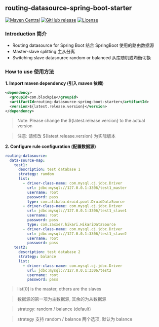 ## routing-datasource-spring-boot-starter

[![Maven Central](https://maven-badges.herokuapp.com/maven-central/com.blockpie/routing-datasource-spring-boot-starter/badge.svg)](https://search.maven.org/artifact/com.blockpie/routing-datasource-spring-boot-starter/)
[![GitHub release](https://img.shields.io/github/release/blockpie/routing-datasource-spring-boot-starter.svg)](https://github.com/blockpie/routing-datasource-spring-boot-starter/releases)
[![License](https://img.shields.io/badge/license-Apache%202-4EB1BA.svg)](https://www.apache.org/licenses/LICENSE-2.0.html)

### Introduction 简介

- Routing datasource for Spring Boot 结合 SpringBoot 使用的路由数据源
- Master-slave splitting 主从分离
- Switching slave datasource random or balanced 从库随机或均衡切换

### How to use 使用方法

**1. Import maven dependency (引入 maven 依赖)**

```xml
<dependency>
  <groupId>com.blockpie</groupId>
  <artifactId>routing-datasource-spring-boot-starter</artifactId>
  <version>${latest.release.version}</version>
</dependency>
```
> Note: Please change the ${latest.release.version} to the actual version

> 注意: 请修改 ${latest.release.version} 为实际版本

**2. Configure rule configuration (配置数据源)**
```yaml
routing-datasource:
  data-source-map:
    test1:
      description: test database 1
      strategy: random
      list:
        - driver-class-name: com.mysql.cj.jdbc.Driver
          url: jdbc:mysql://127.0.0.1:3306/test1_master
          username: root
          password: pass
          type: com.alibaba.druid.pool.DruidDataSource
        - driver-class-name: com.mysql.cj.jdbc.Driver
          url: jdbc:mysql://127.0.0.1:3306/test1_slave1
          username: root
          password: pass
          type: com.zaxxer.hikari.HikariDataSource
        - driver-class-name: com.mysql.cj.jdbc.Driver
          url: jdbc:mysql://127.0.0.1:3306/test1_slave2
          username: root
          password: pass
    test2:
      description: test database 2
      strategy: balance
      list:
        - driver-class-name: com.mysql.cj.jdbc.Driver
          url: jdbc:mysql://127.0.0.1:3306/test2
          username: root
          password: pass
```
> list[0] is the master, others are the slaves

> 数据源的第一项为主数据源, 其余的为从数据源

> strategy: random / balance (default)

> strategy 支持 random / balance 两个选项, 默认为 balance
